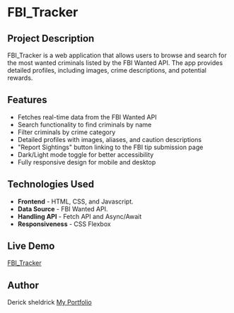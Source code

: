 # FBI_Tracker
## Project Description
FBI_Tracker is a web application that allows users to browse and search for the most wanted criminals listed by the FBI Wanted API. The app provides detailed profiles, including images, crime descriptions, and potential rewards.
## Features
* Fetches real-time data from the FBI Wanted API
* Search functionality to find criminals by name
* Filter criminals by crime category
* Detailed profiles with images, aliases, and caution descriptions
* "Report Sightings" button linking to the FBI tip submission page
* Dark/Light mode toggle for better accessibility
* Fully responsive design for mobile and desktop
## Technologies Used
* **Frontend** - HTML, CSS, and Javascript.
* **Data Source** - FBI Wanted API.
* **Handling API** - Fetch API and Async/Await
* **Responsiveness** - CSS Flexbox
## Live Demo
[FBI_Tracker](#)
## Author
Derick sheldrick
[My Portfolio](https://dericksportfoliowebsite.netlify.app/)
